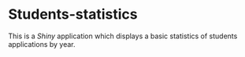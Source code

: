 # Students-statistics

This is a <em>Shiny</em> application which displays a basic statistics of students applications by year.

